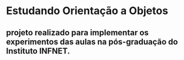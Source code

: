 # Estudando Orientação a Objetos

## projeto realizado para implementar os experimentos das aulas na pós-graduação do Instituto INFNET.
